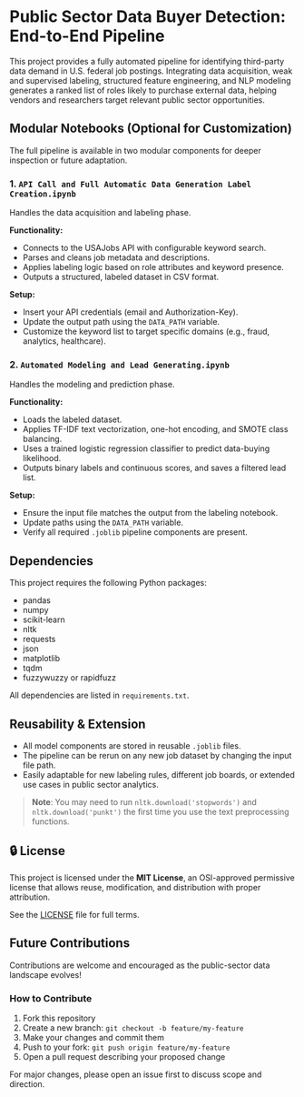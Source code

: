 # Public Sector Data Buyer Detection: End-to-End Pipeline

This project provides a fully automated pipeline for identifying third-party data demand in U.S. federal job postings. Integrating data acquisition, weak and supervised labeling, structured feature engineering, and NLP modeling generates a ranked list of roles likely to purchase external data, helping vendors and researchers target relevant public sector opportunities.


## Modular Notebooks (Optional for Customization)

The full pipeline is available in two modular components for deeper inspection or future adaptation.

### 1. `API Call and Full Automatic Data Generation Label Creation.ipynb`

Handles the data acquisition and labeling phase.

**Functionality:**
- Connects to the USAJobs API with configurable keyword search.
- Parses and cleans job metadata and descriptions.
- Applies labeling logic based on role attributes and keyword presence.
- Outputs a structured, labeled dataset in CSV format.

**Setup:**
- Insert your API credentials (email and Authorization-Key).
- Update the output path using the `DATA_PATH` variable.
- Customize the keyword list to target specific domains (e.g., fraud, analytics, healthcare).


### 2. `Automated Modeling and Lead Generating.ipynb`

Handles the modeling and prediction phase.

**Functionality:**
- Loads the labeled dataset.
- Applies TF-IDF text vectorization, one-hot encoding, and SMOTE class balancing.
- Uses a trained logistic regression classifier to predict data-buying likelihood.
- Outputs binary labels and continuous scores, and saves a filtered lead list.

**Setup:**
- Ensure the input file matches the output from the labeling notebook.
- Update paths using the `DATA_PATH` variable.
- Verify all required `.joblib` pipeline components are present.

##  Dependencies

This project requires the following Python packages:

- pandas  
- numpy  
- scikit-learn  
- nltk  
- requests  
- json  
- matplotlib  
- tqdm  
- fuzzywuzzy or rapidfuzz  

All dependencies are listed in `requirements.txt`.



## Reusability & Extension

- All model components are stored in reusable `.joblib` files.
- The pipeline can be rerun on any new job dataset by changing the input file path.
- Easily adaptable for new labeling rules, different job boards, or extended use cases in public sector analytics.


> **Note**: You may need to run `nltk.download('stopwords')` and `nltk.download('punkt')` the first time you use the text preprocessing functions.


## 🔒 License

This project is licensed under the **MIT License**, an OSI-approved permissive license that allows reuse, modification, and distribution with proper attribution.

See the [LICENSE](./LICENSE) file for full terms.


## Future Contributions

Contributions are welcome and encouraged as the public-sector data landscape evolves!

### How to Contribute
1. Fork this repository
2. Create a new branch: `git checkout -b feature/my-feature`
3. Make your changes and commit them
4. Push to your fork: `git push origin feature/my-feature`
5. Open a pull request describing your proposed change

For major changes, please open an issue first to discuss scope and direction.

